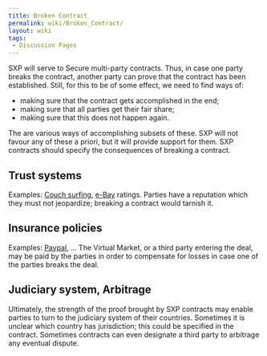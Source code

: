 ```yaml
---
title: Broken Contract
permalink: wiki/Broken_Contract/
layout: wiki
tags:
 - Discussion Pages
---
```


SXP will serve to Secure multi-party contracts. Thus, in case one party
breaks the contract, another party can prove that the contract has been
established. Still, for this to be of some effect, we need to find ways
of:

-   making sure that the contract gets accomplished in the end;
-   making sure that all parties get their fair share;
-   making sure that this does not happen again.

The are various ways of accomplishing subsets of these. SXP will not
favour any of these a priori, but it will provide support for them. SXP
contracts should specify the consequences of breaking a contract.

Trust systems
-------------

Examples: [Couch surfing](http://www.couchsurfing.org),
[e-Bay](http://www.ebay.com) ratings. Parties have a reputation which
they must not jeopardize; breaking a contract would tarnish it.

Insurance policies
------------------

Examples: [Paypal](http://www.paypal.com/), ... The Virtual Market, or a
third party entering the deal, may be paid by the parties in order to
compensate for losses in case one of the parties breaks the deal.

Judiciary system, Arbitrage
---------------------------

Ultimately, the strength of the proof brought by SXP contracts may
enable parties to turn to the judiciary system of their countries.
Sometimes it is unclear which country has jurisdiction; this could be
specified in the contract. Sometimes contracts can even designate a
third party to arbitrage any eventual dispute.
